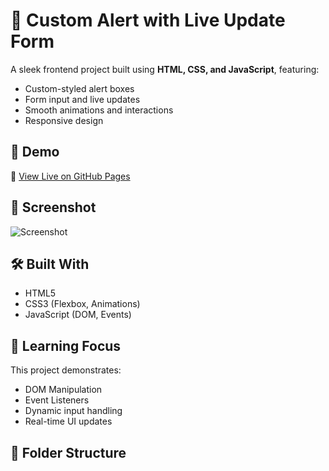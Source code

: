# 💬 Custom Alert with Live Update Form

A sleek frontend project built using **HTML, CSS, and JavaScript**, featuring:
- Custom-styled alert boxes
- Form input and live updates
- Smooth animations and interactions
- Responsive design

## 🚀 Demo

🔗 [View Live on GitHub Pages](https://your-username.github.io/your-repo-name/)

## 📸 Screenshot

![Screenshot](screenshot.png) <!-- Upload a screenshot to repo and name it screenshot.png -->

## 🛠️ Built With

- HTML5
- CSS3 (Flexbox, Animations)
- JavaScript (DOM, Events)

## 🧠 Learning Focus

This project demonstrates:
- DOM Manipulation
- Event Listeners
- Dynamic input handling
- Real-time UI updates

## 📁 Folder Structure
